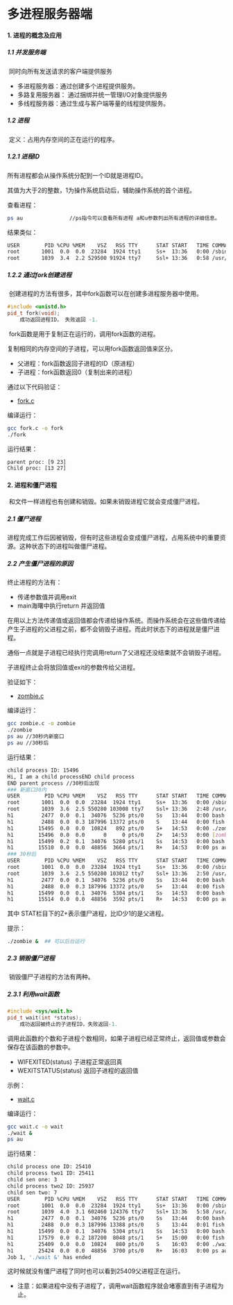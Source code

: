 # 多进程服务器端

#### 1. 进程的概念及应用

##### 1.1 并发服务端

​	同时向所有发送请求的客户端提供服务

* 多进程服务器：通过创建多个进程提供服务。
* 多路复用服务器： 通过捆绑并统一管理I/O对象提供服务
* 多线程服务器：通过生成与客户端等量的线程提供服务。

##### 1.2 进程

​	定义：占用内存空间的正在运行的程序。

##### 1.2.1 进程ID

所有进程都会从操作系统分配到一个ID就是进程ID。

其值为大于2的整数，1为操作系统启动后，辅助操作系统的首个进程。

查看进程：

```bash
ps au 				//ps指令可以查看所有进程 a和u参数列出所有进程的详细信息。
```

结果类似：

```bash
USER        PID %CPU %MEM    VSZ   RSS TTY      STAT START   TIME COMMAND
root       1001  0.0  0.0  23284  1924 tty1     Ss+  13:36   0:00 /sbin/agetty -
root       1039  3.4  2.2 529500 91924 tty7     Ssl+ 13:36   0:58 /usr/lib/xorg/
```

##### 1.2.2 通过fork创建进程

​	创建进程的方法有很多，其中fork函数可以在创建多进程服务器中使用。

```c++
#include <unistd.h>
pid_t fork(void);
	成功返回进程ID， 失败返回 -1.
```

​	fork函数是用于复制正在运行的，调用fork函数的进程。

复制相同的内存空间的子进程，可以用fork函数返回值来区分。

* 父进程：fork函数返回子进程的ID（原进程）
* 子进程：fork函数返回0（复制出来的进程）

通过以下代码验证：

* [fork.c](fork.c)

编译运行：

```bash
gcc fork.c -o fork
./fork
```

运行结果：

```bash
parent proc: [9 23] 
Child proc: [13 27] 
```

#### 2. 进程和僵尸进程

​	和文件一样进程也有创建和销毁。如果未销毁进程它就会变成僵尸进程。

##### 2.1 僵尸进程

​	进程完成工作后因被销毁，但有时这些进程会变成僵尸进程，占用系统中的重要资源。这种状态下的进程叫做僵尸进程。

##### 2.2 产生僵尸进程的原因

 终止进程的方法有：

* 传递参数值并调用exit
* main海曙中执行return 并返回值

在用以上方法传递值或返回值都会传递给操作系统。而操作系统会在这些值传递给产生子进程的父进程之前，都不会销毁子进程。而此时状态下的进程就是僵尸进程。

​	通俗一点就是子进程已经执行完调用return了父进程还没结束就不会销毁子进程。

子进程终止会将放回值或exit的参数传给父进程。

验证如下：

* [zombie.c](zombie.c)

编译运行：

```bash
gcc zombie.c -o zombie
./zombie
ps au //30秒内新窗口
ps au //30秒后
```

运行结果：

```bash
child process ID: 15496
Hi, I am a child processEND child process
END parent process //30秒后出现
### 新窗口30内
USER        PID %CPU %MEM    VSZ   RSS TTY      STAT START   TIME COMMAND
root       1001  0.0  0.0  23284  1924 tty1     Ss+  13:36   0:00 /sbin/agetty -
root       1039  3.6  2.5 550280 103008 tty7    Ssl+ 13:36   2:48 /usr/lib/xorg/
h1         2477  0.0  0.1  34076  5236 pts/0    Ss   13:44   0:00 bash
h1         2488  0.0  0.3 187996 13372 pts/0    S    13:44   0:00 fish
h1        15495  0.0  0.0  10824   892 pts/0    S+   14:53   0:00 ./zombie
h1        15496  0.0  0.0      0     0 pts/0    Z+   14:53   0:00 [zombie] <defu
h1        15499  0.2  0.1  34076  5280 pts/1    Ss   14:53   0:00 bash
h1        15510  0.0  0.0  48856  3664 pts/1    R+   14:53   0:00 ps au
### 30秒后
USER        PID %CPU %MEM    VSZ   RSS TTY      STAT START   TIME COMMAND
root       1001  0.0  0.0  23284  1924 tty1     Ss+  13:36   0:00 /sbin/agetty -
root       1039  3.6  2.5 550280 103012 tty7    Ssl+ 13:36   2:50 /usr/lib/xorg/
h1         2477  0.0  0.1  34076  5236 pts/0    Ss   13:44   0:00 bash
h1         2488  0.0  0.3 187996 13372 pts/0    S+   13:44   0:00 fish
h1        15499  0.0  0.1  34076  5304 pts/1    Ss   14:53   0:00 bash
h1        15514  0.0  0.0  48856  3592 pts/1    R+   14:53   0:00 ps au
```

其中 STAT栏目下的Z+表示僵尸进程，比ID少1的是父进程。

提示：

```bash
./zombie &  ## 可以后台运行
```

##### 2.3 销毁僵尸进程

​	销毁僵尸子进程的方法有两种。

##### 2.3.1 利用wait函数

```c++
#include <sys/wait.h>
pid_t wait(int *status);
	成功返回被终止的子进程ID，失败返回-1.
```

调用此函数的个数和子进程个数相同，如果子进程已经正常终止，返回值或参数会保存在该函数的参数中。

* WIFEXITED(status) 子进程正常返回真
* WEXITSTATUS(status) 返回子进程的返回值

示例：

* [wait.c](wait.c)

编译运行：

```bash
gcc wait.c -o wait
./wait &
ps au
```

运行结果：

```bash
child process one ID: 25410
child process two1 ID: 25411
child sen one: 3
child process two2 ID: 25937
child sen two: 7
USER        PID %CPU %MEM    VSZ   RSS TTY      STAT START   TIME COMMAND
root       1001  0.0  0.0  23284  1924 tty1     Ss+  13:36   0:00 /sbin/agetty -
root       1039  4.0  3.1 602460 124376 tty7    Ssl+ 13:36   5:58 /usr/lib/xorg/
h1         2477  0.0  0.1  34076  5236 pts/0    Ss   13:44   0:00 bash
h1         2488  0.0  0.3 187996 13388 pts/0    S    13:44   0:01 fish
h1        15499  0.0  0.1  34076  5304 pts/1    Ss   14:53   0:00 bash
h1        17579  0.0  0.2 187200  8048 pts/1    S+   15:00   0:00 fish
h1        25409  0.0  0.0  10824   880 pts/0    S    16:03   0:00 ./wait
h1        25424  0.0  0.0  48856  3700 pts/0    R+   16:03   0:00 ps au
Job 1, './wait &' has ended
```

这时候就没有僵尸进程了同时也可以看到25409父进程正在运行。

* 注意：如果进程中没有子进程了，调用wait函数程序就会堵塞直到有子进程为止。

